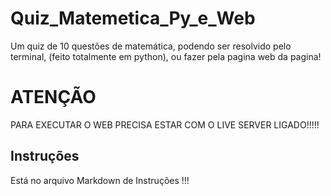 # Quiz_Matemetica_Py_e_Web
Um quiz de 10 questões de matemática, podendo ser resolvido pelo terminal, (feito totalmente em python), ou fazer pela pagina web da pagina!

# ATENÇÃO
PARA EXECUTAR O WEB PRECISA ESTAR COM O LIVE SERVER LIGADO!!!!!


## Instruções
Está no arquivo Markdown de Instruções !!!